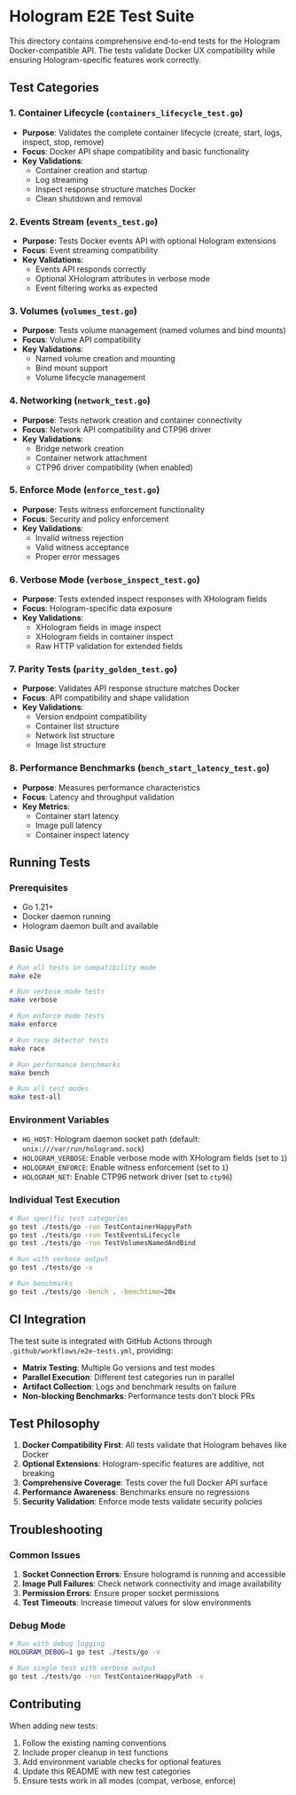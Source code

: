 # Hologram E2E Test Suite

This directory contains comprehensive end-to-end tests for the Hologram Docker-compatible API. The tests validate Docker UX compatibility while ensuring Hologram-specific features work correctly.

## Test Categories

### 1. Container Lifecycle (`containers_lifecycle_test.go`)
- **Purpose**: Validates the complete container lifecycle (create, start, logs, inspect, stop, remove)
- **Focus**: Docker API shape compatibility and basic functionality
- **Key Validations**: 
  - Container creation and startup
  - Log streaming
  - Inspect response structure matches Docker
  - Clean shutdown and removal

### 2. Events Stream (`events_test.go`)
- **Purpose**: Tests Docker events API with optional Hologram extensions
- **Focus**: Event streaming compatibility
- **Key Validations**:
  - Events API responds correctly
  - Optional XHologram attributes in verbose mode
  - Event filtering works as expected

### 3. Volumes (`volumes_test.go`)
- **Purpose**: Tests volume management (named volumes and bind mounts)
- **Focus**: Volume API compatibility
- **Key Validations**:
  - Named volume creation and mounting
  - Bind mount support
  - Volume lifecycle management

### 4. Networking (`network_test.go`)
- **Purpose**: Tests network creation and container connectivity
- **Focus**: Network API compatibility and CTP96 driver
- **Key Validations**:
  - Bridge network creation
  - Container network attachment
  - CTP96 driver compatibility (when enabled)

### 5. Enforce Mode (`enforce_test.go`)
- **Purpose**: Tests witness enforcement functionality
- **Focus**: Security and policy enforcement
- **Key Validations**:
  - Invalid witness rejection
  - Valid witness acceptance
  - Proper error messages

### 6. Verbose Mode (`verbose_inspect_test.go`)
- **Purpose**: Tests extended inspect responses with XHologram fields
- **Focus**: Hologram-specific data exposure
- **Key Validations**:
  - XHologram fields in image inspect
  - XHologram fields in container inspect
  - Raw HTTP validation for extended fields

### 7. Parity Tests (`parity_golden_test.go`)
- **Purpose**: Validates API response structure matches Docker
- **Focus**: API compatibility and shape validation
- **Key Validations**:
  - Version endpoint compatibility
  - Container list structure
  - Network list structure
  - Image list structure

### 8. Performance Benchmarks (`bench_start_latency_test.go`)
- **Purpose**: Measures performance characteristics
- **Focus**: Latency and throughput validation
- **Key Metrics**:
  - Container start latency
  - Image pull latency
  - Container inspect latency

## Running Tests

### Prerequisites
- Go 1.21+
- Docker daemon running
- Hologram daemon built and available

### Basic Usage

```bash
# Run all tests in compatibility mode
make e2e

# Run verbose mode tests
make verbose

# Run enforce mode tests
make enforce

# Run race detector tests
make race

# Run performance benchmarks
make bench

# Run all test modes
make test-all
```

### Environment Variables

- `HG_HOST`: Hologram daemon socket path (default: `unix:///var/run/hologramd.sock`)
- `HOLOGRAM_VERBOSE`: Enable verbose mode with XHologram fields (set to `1`)
- `HOLOGRAM_ENFORCE`: Enable witness enforcement (set to `1`)
- `HOLOGRAM_NET`: Enable CTP96 network driver (set to `ctp96`)

### Individual Test Execution

```bash
# Run specific test categories
go test ./tests/go -run TestContainerHappyPath
go test ./tests/go -run TestEventsLifecycle
go test ./tests/go -run TestVolumesNamedAndBind

# Run with verbose output
go test ./tests/go -v

# Run benchmarks
go test ./tests/go -bench . -benchtime=20x
```

## CI Integration

The test suite is integrated with GitHub Actions through `.github/workflows/e2e-tests.yml`, providing:

- **Matrix Testing**: Multiple Go versions and test modes
- **Parallel Execution**: Different test categories run in parallel
- **Artifact Collection**: Logs and benchmark results on failure
- **Non-blocking Benchmarks**: Performance tests don't block PRs

## Test Philosophy

1. **Docker Compatibility First**: All tests validate that Hologram behaves like Docker
2. **Optional Extensions**: Hologram-specific features are additive, not breaking
3. **Comprehensive Coverage**: Tests cover the full Docker API surface
4. **Performance Awareness**: Benchmarks ensure no regressions
5. **Security Validation**: Enforce mode tests validate security policies

## Troubleshooting

### Common Issues

1. **Socket Connection Errors**: Ensure hologramd is running and accessible
2. **Image Pull Failures**: Check network connectivity and image availability
3. **Permission Errors**: Ensure proper socket permissions
4. **Test Timeouts**: Increase timeout values for slow environments

### Debug Mode

```bash
# Run with debug logging
HOLOGRAM_DEBUG=1 go test ./tests/go -v

# Run single test with verbose output
go test ./tests/go -run TestContainerHappyPath -v
```

## Contributing

When adding new tests:

1. Follow the existing naming conventions
2. Include proper cleanup in test functions
3. Add environment variable checks for optional features
4. Update this README with new test categories
5. Ensure tests work in all modes (compat, verbose, enforce)
